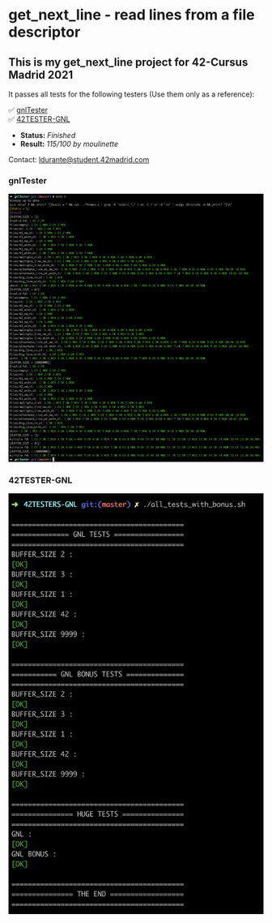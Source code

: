 # get_next_line - read lines from a file descriptor #

## This is my get_next_line project for 42-Cursus Madrid 2021 ##

It passes all tests for the following testers (Use them only as a reference):
 
✅ [gnlTester](https://github.com/Tripouille/gnlTester) \
✅ [42TESTER-GNL](https://github.com/Mazoise/42TESTERS-GNL) 

- **Status:** *Finished*
- **Result:** *115/100 by moulinette*

Contact: ldurante@student.42madrid.com

### gnlTester ###
![gnlTester](https://github.com/durantecode/42-Cursus/blob/master/c-projects/get_next_line/test_screenshots/test1.png)

### 42TESTER-GNL ###
![42TESTER-GNL](https://github.com/durantecode/42-Cursus/blob/master/c-projects/get_next_line/test_screenshots/test2.png)
